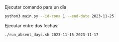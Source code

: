 
Ejecutar comando para un día

```sh
python3 main.py --id-zona 1 --end-date 2023-11-25
```

Ejecutar entre dos fechas:

```sh
./run_absent_days.sh 2023-11-15 2023-11-17
```
